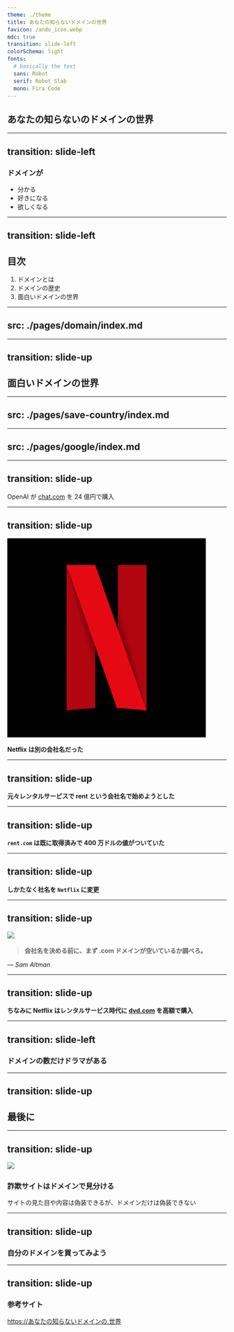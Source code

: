 ```yaml
---
theme: ./theme
title: あなたの知らないドメインの世界
favicon: /ando_icon.webp
mdc: true
transition: slide-left
colorSchema: light
fonts:
  # basically the text
  sans: Robot
  serif: Robot Slab
  mono: Fira Code
---
```


## あなたの知らないのドメインの世界

---
transition: slide-left
---


### ドメインが

- 分かる
- 好きになる
- 欲しくなる


---
transition: slide-left
---

## 目次

1. ドメインとは
2. ドメインの歴史
3. 面白いドメインの世界


---
src: ./pages/domain/index.md
---

---
transition: slide-up
---

## 面白いドメインの世界

---
src: ./pages/save-country/index.md
---

---
src: ./pages/google/index.md
---

---
transition: slide-up
---

<div className="font-semibold">OpenAI が <a href="https://chat.com">chat.com</a> を 24 億円で購入</div>

<Tweet className="w-[550px] mt-6" id="1854307883304792294"/>


---
transition: slide-up
---

<img src="./pages/netflix.png" className="w-[250px] rounded-lg overflow-hidden  mx-auto object-cover mb-20"/>

**Netflix は別の会社名だった**

---
transition: slide-up
---

**元々レンタルサービスで rent という会社名で始めようとした**


---
transition: slide-up
---

**`rent.com` は既に取得済みで 400 万ドルの値がついていた**

---
transition: slide-up
---

**しかたなく社名を `Netflix` に変更**


---
transition: slide-up
---

<img
  src="https://encrypted-tbn0.gstatic.com/licensed-image?q=tbn:ANd9GcSsz4bZp8s7ZIUayzz7FIOsBwX50pgJwQI6nEeSmPLibqooUmgjZ8wWjPmhDOZw68sJEwPXkXw0buZgpbY"
  className="w-[320px] h-[320px] mx-auto object-cover mb-10 rounded-full"
/>

> **会社名を決める前に、まず .com ドメインが空いているか調べろ。**

_— Sam Altman_

---
transition: slide-up
---

**ちなみに Netflix はレンタルサービス時代に <a href="https://dvd.com">dvd.com</a> を高額で購入**

---
transition: slide-left
---

### ドメインの数だけドラマがある


---
transition: slide-up
---

## 最後に

---
transition: slide-up
---

<img
  src="https://blogger.googleusercontent.com/img/b/R29vZ2xl/AVvXsEjqoS8ROvKIrWw_aW90MkfICgdTvGVWEbjIZHpgHDc0Z0faO-NkiBRPpf4gjeG6ojnDQlytHv5QKzivKtUrtDUaANQOlhX5j1iWakOPCzcbbb3FcqiJ9pSOhyphenhyphenZmFhKrmFtSPmLtOFDsHl_j/s800/website_phishing.png"
  className="w-[500px] mx-auto object-cover mb-10"
/>

### 詐欺サイトはドメインで見分ける

サイトの見た目や内容は偽装できるが、ドメインだけは偽装できない


---
transition: slide-up
---

### 自分のドメインを買ってみよう

---
transition: slide-up
---

### 参考サイト

https://あなたの知らないドメインの.世界
